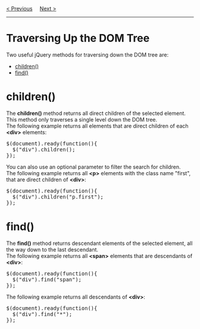 <a href="/JS/jQuery/Traversing/Ancestors.md">&lt; Previous</a>
&nbsp;&nbsp;&nbsp;
<a href="/JS/jQuery/Traversing/Siblings.md">Next &gt;</a>
<hr>
<h1>Traversing Up the DOM Tree</h1>
Two useful jQuery methods for traversing down the DOM tree are:
<ul>
  <li><a href="#children">children()</a></li>
  <li><a href="#find">find()</a></li>
</ul>
<h1>children()</h1>
The <b>children()</b> method returns all direct children of the selected element.
<br>
This method only traverses a single level down the DOM tree.
<br>
The following example returns all elements that are direct children of each <b>&lt;div&gt;</b> elements:
<pre>
$(document).ready(function(){
  $("div").children();
});
</pre>
You can also use an optional parameter to filter the search for children.
<br>
The following example returns all <b>&lt;p&gt;</b> elements with the class name "first", that are direct children of <b>&lt;div&gt;</b>:
<pre>
$(document).ready(function(){
  $("div").children("p.first");
});
</pre>
<h1>find()</h1>
The <b>find()</b> method returns descendant elements of the selected element, all the way down to the last descendant.
<br>
The following example returns all <b>&lt;span&gt;</b> elements that are descendants of <b>&lt;div&gt;</b>:
<pre>
$(document).ready(function(){
  $("div").find("span");
});
</pre>
The following example returns all descendants of <b>&lt;div&gt;</b>:
<pre>
$(document).ready(function(){
  $("div").find("*");
});
</pre>
